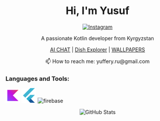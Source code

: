 <h1 align="center">Hi, I'm Yusuf</h1>

<p align="center">
  <a href="https://instagram.com/yuffery" target="_blank">
    <img src="https://raw.githubusercontent.com/rahuldkjain/github-profile-readme-generator/master/src/images/icons/Social/instagram.svg" alt="Instagram" height="30" width="40" />
  </a>
</p>

<p align="center">
  A passionate Kotlin developer from Kyrgyzstan
</p>

<p align="center">
  <a href="https://github.com/yuffex/GoogleChatAiJetpackCompose">AI CHAT</a> | <a href="https://github.com/yuffex/Dish-Explorer">Dish Explorer</a> | <a href="https://github.com/yuffex/TheCatAPiWallpapers
">WALLPAPERS</a> 
</p>
<p align="center">
  📫 How to reach me: yuffery.ru@gmail.com
</p>

<h3 align="left">Languages and Tools:</h3>
<p align="left">
  <img src="https://raw.githubusercontent.com/devicons/devicon/master/icons/kotlin/kotlin-original.svg" alt="kotlin" width="40" height="40"/>
  <img src="https://raw.githubusercontent.com/devicons/devicon/master/icons/flutter/flutter-original.svg" alt="flutter" width="40" height="40"/>
  <img src="https://www.vectorlogo.zone/logos/firebase/firebase-icon.svg" alt="firebase" width="40" height="40"/>
</p>



<p align="center">
  <img src="https://github-readme-stats.vercel.app/api?username=yuffex&show_icons=true&locale=en" alt="GitHub Stats" />
</p>
